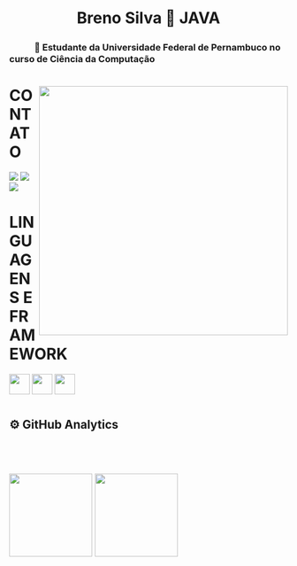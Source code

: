 <h1 align="center">Breno Silva 🔗 JAVA</h1>

<p align="center"><h3>ㅤㅤㅤ🚀 Estudante da Universidade Federal de Pernambuco no curso de Ciência da Computação</p>
<h1> </h1>


<img src="https://user-images.githubusercontent.com/84048306/121829926-3ae44380-cc9a-11eb-9083-a04a5f0baf76.gif" min-width="400px" max-width="400px" width="450px" align="right" >

<h1></h1>


# CONTATO
[<img src="https://img.shields.io/badge/linkedin-%230077B5.svg?&style=for-the-badge&logo=linkedin&logoColor=white" />](https://www.linkedin.com/in/breno-silva-a868a5213/)
[<img src = "https://img.shields.io/badge/instagram-%23E4405F.svg?&style=for-the-badge&logo=instagram&logoColor=white">](https://www.instagram.com/brenorevy/) 
[<img src = "https://img.shields.io/badge/facebook-%231877F2.svg?&style=for-the-badge&logo=facebook&logoColor=white">](https://www.facebook.com/breno.silva.5011516/)

# LINGUAGENS E FRAMEWORK 
<p align="left">

  <img height="37em" src="https://img.shields.io/badge/Java-ED8B00?style=for-the-badge&logo=java&logoColor=white"/>  <img height="37em" src="https://img.shields.io/badge/Spring-6DB33F?style=for-the-badge&logo=spring&logoColor=white"/>    <img height="37em" src="https://img.shields.io/badge/MySQL-00000F?style=for-the-badge&logo=mysql&logoColor=white"/>
  </p>

#
#

 <h2>⚙ <b>GitHub Analytics</b><h2>
    <br>
    <p align="left">
        <img height="150em" src="https://github-readme-stats-eight-theta.vercel.app/api?username=BrenoRev&show_icons=true&theme=tokyonight&include_all_commits=true&count_private=false"/>
        <img height="150em" src="https://github-readme-stats-eight-theta.vercel.app/api/top-langs/?username=BrenoRev&layout=compact&langs_count=8&theme=tokyonight&include_all_commits=true&count_private=false"/>
    </p>

